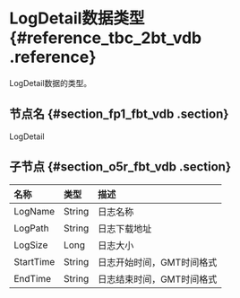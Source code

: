 # LogDetail数据类型 {#reference_tbc_2bt_vdb .reference}

LogDetail数据的类型。

## 节点名 {#section_fp1_fbt_vdb .section}

LogDetail

## 子节点 {#section_o5r_fbt_vdb .section}

|名称|类型|描述|
|:-|:-|:-|
|LogName|String|日志名称|
|LogPath|String|日志下载地址|
|LogSize|Long|日志大小|
|StartTime|String|日志开始时间，GMT时间格式|
|EndTime|String|日志结束时间，GMT时间格式|

